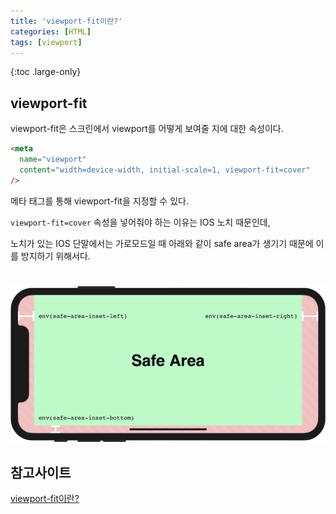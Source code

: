 ```yaml
---
title: 'viewport-fit이란?'
categories: [HTML]
tags: [viewport]
---
```


{:toc .large-only}

## viewport-fit

viewport-fit은 스크린에서 viewport를 어떻게 보여줄 지에 대한 속성이다.

```html
<meta
  name="viewport"
  content="width=device-width, initial-scale=1, viewport-fit=cover"
/>
```

메타 태그를 통해 viewport-fit을 지정할 수 있다.

`viewport-fit=cover` 속성을 넣어줘야 하는 이유는 IOS 노치 때문인데,

노치가 있는 IOS 단말에서는 가로모드일 때 아래와 같이 safe area가 생기기 때문에 이를 방지하기 위해서다.

<img src="/assets/img/blog/2022-06-03-viewport-fit.png" style="margin-top:25px">

## 참고사이트

[viewport-fit이란?](https://hannut91.github.io/blogs/viewport-fit)

